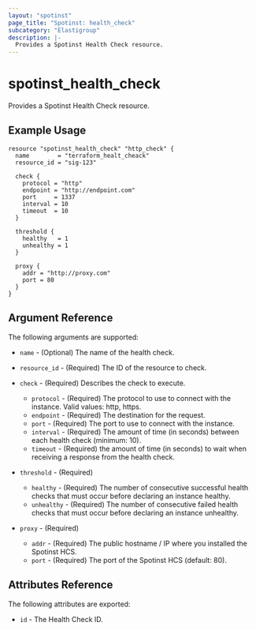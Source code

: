 ```yaml
---
layout: "spotinst"
page_title: "Spotinst: health_check"
subcategory: "Elastigroup"
description: |-
  Provides a Spotinst Health Check resource.
---
```


# spotinst\_health\_check

Provides a Spotinst Health Check resource.

## Example Usage

```hcl 
resource "spotinst_health_check" "http_check" {
  name        = "terraform_healt_cheack"
  resource_id = "sig-123"

  check {
    protocol = "http"
    endpoint = "http://endpoint.com"
    port     = 1337
    interval = 10
    timeout  = 10
  }

  threshold {
    healthy   = 1
    unhealthy = 1
  }

  proxy {
    addr = "http://proxy.com"
    port = 80
  }
}
```

## Argument Reference

The following arguments are supported:

* `name` - (Optional) The name of the health check.
* `resource_id` - (Required) The ID of the resource to check.
* `check` - (Required) Describes the check to execute.

    * `protocol` - (Required) The protocol to use to connect with the instance. Valid values: http, https.
    * `endpoint` - (Required) The destination for the request.
    * `port` - (Required) The port to use to connect with the instance.
    * `interval` - (Required) The amount of time (in seconds) between each health check (minimum: 10).
    * `timeout` - (Required) the amount of time (in seconds) to wait when receiving a response from the health check.

* `threshold` - (Required)

  * `healthy` - (Required) The number of consecutive successful health checks that must occur before declaring an instance healthy.
  * `unhealthy` - (Required) The number of consecutive failed health checks that must occur before declaring an instance unhealthy.

* `proxy` - (Required)

  * `addr` - (Required) The public hostname / IP where you installed the Spotinst HCS.
  * `port` - (Required) The port of the Spotinst HCS (default: 80).

## Attributes Reference

The following attributes are exported:

* `id` - The Health Check ID.
